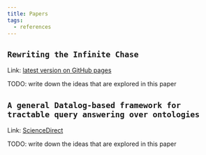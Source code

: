 ```yaml
---
title: Papers
tags:
  - references
---
```


## `Rewriting the Infinite Chase`

Link: [latest version on GitHub pages](https://krr-oxford.github.io/Guarded-saturation/files/p2537-benedikt-long.pdf)

TODO: write down the ideas that are explored in this paper

## `A general Datalog-based framework for tractable query answering over ontologies`

Link: [ScienceDirect](https://www.sciencedirect.com/science/article/pii/S1570826812000388)

TODO: write down the ideas that are explored in this paper
